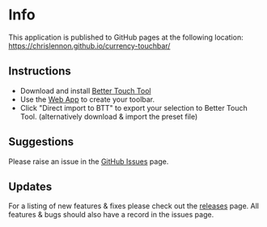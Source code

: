 # Info
This application is published to GitHub pages at the following location: https://chrislennon.github.io/currency-touchbar/

## Instructions
- Download and install [Better Touch Tool](https://folivora.ai)
- Use the [Web App](https://chrislennon.github.io/currency-touchbar/) to create your toolbar.
- Click "Direct import to BTT" to export your selection to Better Touch Tool. (alternatively download & import the preset file)

## Suggestions
Please raise an issue in the [GitHub Issues](https://github.com/chrislennon/currency-touchbar/issues) page.

## Updates
For a listing of new features & fixes please check out the [releases](https://github.com/chrislennon/currency-touchbar/releases) page.
All features & bugs should also have a record in the issues page.